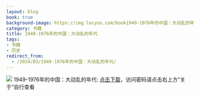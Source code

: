 ```yaml
---
layout: blog
book: true
background-image: https://img.locyoo.com/book1949-1976年的中国：大动乱的年代.jpg
category: 书籍
title: 1949-1976年的中国：大动乱的年代
tags:
- 书籍
- 历史
redirect_from:
  - /2024/03/1949-1976年的中国：大动乱的年代/
---
```

![](https://img.locyoo.com/book1949-1976年的中国：大动乱的年代.jpg)
1949-1976年的中国：大动乱的年代: <a name = "ref1" href="https://089m.com/f/50983618-1314466388-6e8144?p=3619">点击下载</a>，访问密码请点击右上方“关于”自行查看